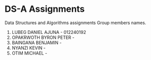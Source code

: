 # DS-A Assignments
 Data Structures and Algorithms assignments
Group members names.
1. LUBEG DANIEL AJUNA - 012240192
2. OPAKRWOTH BYRON PETER - 
3. BAINGANA BENJAMIN -
4. NYANZI KEVIN -
5. OTIM MICHAEL -
